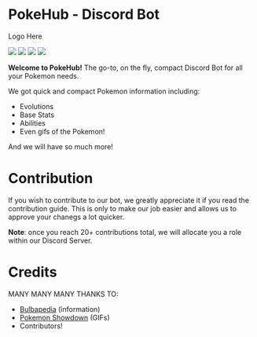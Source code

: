 # PokeHub - Discord Bot

Logo Here

![](https://img.shields.io/github/stars/Strikerrr/PokeHub.svg) ![](https://img.shields.io/github/forks/Strikerrr/PokeHub.svg) ![](https://img.shields.io/github/issues/Strikerrr/PokeHub.svg) ![](https://img.shields.io/github/issues-pr/Strikerrr/PokeHub.svg) 

**Welcome to PokeHub!**
The go-to, on the fly, compact Discord Bot for all your Pokemon needs.

We got quick and compact Pokemon information including:
- Evolutions
- Base Stats
- Abilities
- Even gifs of the Pokemon!

And we will have so much more!


# Contribution

If you wish to contribute to our bot, we greatly appreciate it if you read the contribution guide.
This is only to make our job easier and allows us to approve your chanegs a lot quicker.

**Note**: once you reach 20+ contributions total, we will allocate you a role within our Discord Server.


# Credits

MANY MANY MANY THANKS TO:
- [Bulbapedia](https://bulbapedia.bulbagarden.net/wiki/Main_Page) (information)
- [Pokemon Showdown](https://play.pokemonshowdown.com/) (GIFs)
- Contributors! 
